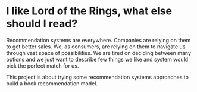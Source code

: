 # I like Lord of the Rings, what else should I read?

Recommendation systems are everywhere. Companies are relying on them to get better sales. We, as consumers, are relying on them to navigate us through vast space of possibilities. We are tired on deciding between many options and we just want to describe few things we like and system would pick the perfect match for us.

This project is about trying some recommendation systems approaches to build a book recommendation model.
